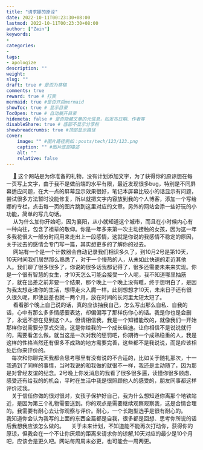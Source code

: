 ```yaml
---
title: "请求娜的原谅"
date: 2022-10-11T00:23:30+08:00
lastmod: 2022-10-11T00:23:30+08:00
author: ["Zain"]
keywords: 
- 
categories: 
- 
tags: 
- apologize
description: ""
weight:
slug: ""
draft: true # 是否为草稿
comments: true
reward: true # 打赏
mermaid: true #是否开启mermaid
showToc: true # 显示目录
TocOpen: true # 自动展开目录
hidemeta: false # 是否隐藏文章的元信息，如发布日期、作者等
disableShare: true # 底部不显示分享栏
showbreadcrumbs: true #顶部显示路径
cover:
    image: "" #图片路径例如：posts/tech/123/123.png
    caption: "" #图片底部描述
    alt: ""
    relative: false
---
```



&ensp;&ensp; [💓](https://liuz0123.gitee.io/na) 这个网站是为你准备的礼物，没有计划添加文字，为了获得你的原谅想在每一页写上文字，由于我不是做前端的水平有限，最近发现很多bug，特别是不同屏幕适应问题，在大一点的屏幕显示效果很好，笔记本屏幕比较小的话显示有问题，尝试很多方法暂时没能修复，所以就把文字内容放到我的个人博客，添加一个写给娜的专栏，点击每一页的图片跳到这里对应的文章。另外的网站会添一些好玩的小功能，简单的写几句话。
<br>
&ensp;&ensp; 从为什么加你开始吧，因为襄阳，从小就知道这个城市，而且在小时候内心有一种向往，包含了祖辈的敬仰。你是一年多来第一次主动接触的女孩，因为这一年多我花很大一部分时间用来走出上一段感情，这就是你说的我感情不稳定的原因，关于过去的感情会专门写一篇，其实想更多的了解你的过去。
<br>
&ensp;&ensp; 网站有一个是一个计数器会自动记录我们相识多久了，到10月2号是第10天，10天时间我们居然那么熟悉了，对于一个慢热的人，从未如此快速的走近其他人。我们聊了很多很多了，你说的很多话我都记得了，很多还需要未来来实现。你是一个很有智慧的女生，才10天怎么可能会接受一个人呢，我不知道哪里抽筋了，就在出差之前非要一个结果，那个晚上一个晚上没有睡，终于想明白了，是因为我太想走进你的生活，想得走火入魔一样。此刻想想才10天，未来日子还有很久很久呢，即使出差也就一两个月，放在时间的长河里太短太短了。
<br>
&ensp;&ensp; 看看那个晚上自己说的话，真的应该抽我自己，怎么写出那么自私、自我的话，心中有那么多多情感要表达，却偏偏写了那样伤你心的话。我是你也是会删了，永远不想在见到这个人。但请相信我，我是一个知错能改的，就像我们一开始那样你说需要分享式交流，这是你给我的一个成长启迪。让你相信不是说说就行的，需要看怎么做。就当这是一次对我的惩罚吧，你期待一个成熟稳重的人，我是这样的性格当然还有很多不成熟的地方需要完善，这些都不是我说说，而是应该相处后你来评价的。
<br>
&ensp;&ensp;每次和你聊完天我都会思考哪里有没有说的不合适的，比如关于随礼那次，十一我遇到了同样的事情，当时我说的和我做的就很不一样，我还是主动随了，因为那是对曾经友谊的纪念。2号晚上你发消息的我看了很多很多遍，读懂你很多顾虑、感受还有给我的的机会，平时在生活中我是很照顾他人的感受的，朋友同事都这样评价过我。
 <br>
&ensp;&ensp;关于信任你做的很对很对，女孩子保护好自己，我为什么想知道你离那个地铁站近，是因为第三个礼物需要送到。你的观点是需要继续观察观察我，这是合情合理的。我需要有耐心去让你观察与评价。耐心，一个长跑型选手是很有耐心的。
&ensp;&ensp;我知道你会认为我写的上面的东西全篇都是自我，很多都是回想、思考你所说的话后我想我应该怎么做的。
&ensp;&ensp;关于未来计划，不知道能不能再次打动你，获得你的原谅，但我会在一个不让你厌烦的距离来请求你的谅解,10天对应的最少是10个月吧，应该会是更久吧。网站每周周末必更，也可能会一周两更。

